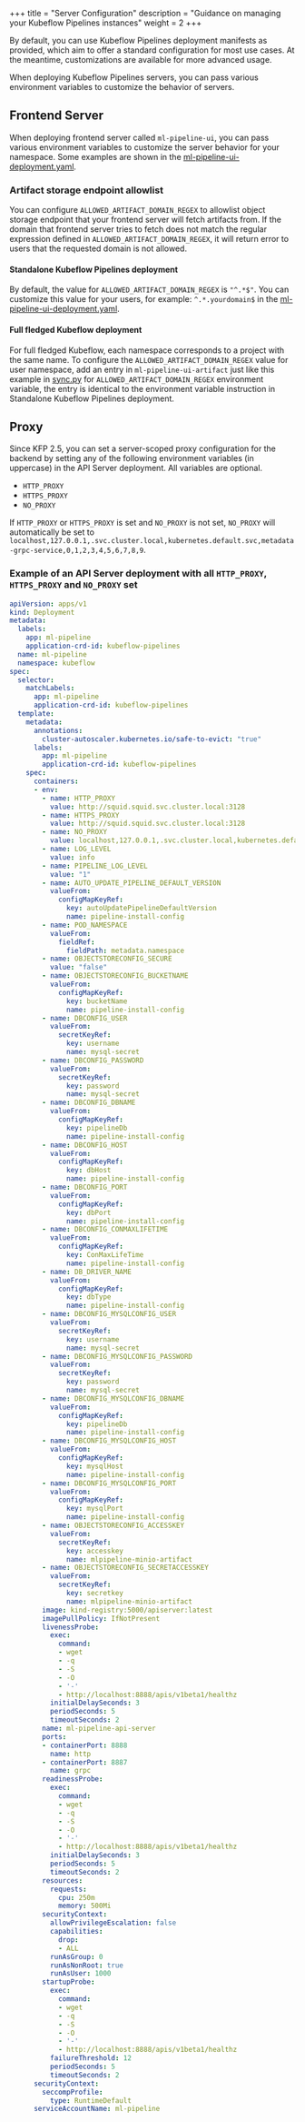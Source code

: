 +++
title = "Server Configuration"
description = "Guidance on managing your Kubeflow Pipelines instances"
weight = 2
+++


By default, you can use Kubeflow Pipelines deployment manifests as provided,
which aim to offer a standard configuration for most use cases. At the meantime,
customizations are available for more advanced usage.

When deploying Kubeflow Pipelines servers, you can pass various environment variables
to customize the behavior of servers.

## Frontend Server

When deploying frontend server called `ml-pipeline-ui`, you can pass various environment
variables to customize the server behavior for your namespace. Some examples are shown
in the [ml-pipeline-ui-deployment.yaml](https://github.com/kubeflow/pipelines/blob/b630d5c8ae7559be0011e67f01e3aec1946ef765/manifests/kustomize/base/pipeline/ml-pipeline-ui-deployment.yaml#L32-L50).

### Artifact storage endpoint allowlist

You can configure `ALLOWED_ARTIFACT_DOMAIN_REGEX` to allowlist object storage endpoint
that your frontend server will fetch artifacts from. If the domain that frontend server
tries to fetch does not match the regular expression defined in
`ALLOWED_ARTIFACT_DOMAIN_REGEX`, it will return error to users that the requested domain
is not allowed.

#### Standalone Kubeflow Pipelines deployment

By default, the value for `ALLOWED_ARTIFACT_DOMAIN_REGEX` is `"^.*$"`. You can customize
this value for your users, for example: `^.*.yourdomain$` in the
[ml-pipeline-ui-deployment.yaml](https://github.com/kubeflow/pipelines/blob/b630d5c8ae7559be0011e67f01e3aec1946ef765/manifests/kustomize/base/pipeline/ml-pipeline-ui-deployment.yaml#L32-L50).


#### Full fledged Kubeflow deployment

For full fledged Kubeflow, each namespace corresponds to a project with the same name.
To configure the `ALLOWED_ARTIFACT_DOMAIN_REGEX` value for user namespace, add an entry in `ml-pipeline-ui-artifact`
just like this example in [sync.py](https://github.com/kubeflow/pipelines/blob/b630d5c8ae7559be0011e67f01e3aec1946ef765/manifests/kustomize/base/installs/multi-user/pipelines-profile-controller/sync.py#L304-L310) for `ALLOWED_ARTIFACT_DOMAIN_REGEX` environment variable,
the entry is identical to the environment variable instruction in Standalone Kubeflow Pipelines
deployment.

## Proxy

Since KFP 2.5, you can set a server-scoped proxy configuration for the backend by setting any of the following environment variables (in uppercase) in the 
API Server deployment. All variables are optional.

- `HTTP_PROXY`
- `HTTPS_PROXY`
- `NO_PROXY`

If `HTTP_PROXY` or `HTTPS_PROXY` is set and `NO_PROXY` is not set, `NO_PROXY` will automatically be set to `localhost,127.0.0.1,.svc.cluster.local,kubernetes.default.svc,metadata-grpc-service,0,1,2,3,4,5,6,7,8,9`.

### Example of an API Server deployment with all `HTTP_PROXY`, `HTTPS_PROXY` and `NO_PROXY` set

```yaml
apiVersion: apps/v1
kind: Deployment
metadata:
  labels:
    app: ml-pipeline
    application-crd-id: kubeflow-pipelines
  name: ml-pipeline
  namespace: kubeflow
spec:
  selector:
    matchLabels:
      app: ml-pipeline
      application-crd-id: kubeflow-pipelines
  template:
    metadata:
      annotations:
        cluster-autoscaler.kubernetes.io/safe-to-evict: "true"
      labels:
        app: ml-pipeline
        application-crd-id: kubeflow-pipelines
    spec:
      containers:
      - env:
        - name: HTTP_PROXY
          value: http://squid.squid.svc.cluster.local:3128
        - name: HTTPS_PROXY
          value: http://squid.squid.svc.cluster.local:3128
        - name: NO_PROXY
          value: localhost,127.0.0.1,.svc.cluster.local,kubernetes.default.svc,metadata-grpc-service,0,1,2,3,4,5,6,7,8,9
        - name: LOG_LEVEL
          value: info
        - name: PIPELINE_LOG_LEVEL
          value: "1"
        - name: AUTO_UPDATE_PIPELINE_DEFAULT_VERSION
          valueFrom:
            configMapKeyRef:
              key: autoUpdatePipelineDefaultVersion
              name: pipeline-install-config
        - name: POD_NAMESPACE
          valueFrom:
            fieldRef:
              fieldPath: metadata.namespace
        - name: OBJECTSTORECONFIG_SECURE
          value: "false"
        - name: OBJECTSTORECONFIG_BUCKETNAME
          valueFrom:
            configMapKeyRef:
              key: bucketName
              name: pipeline-install-config
        - name: DBCONFIG_USER
          valueFrom:
            secretKeyRef:
              key: username
              name: mysql-secret
        - name: DBCONFIG_PASSWORD
          valueFrom:
            secretKeyRef:
              key: password
              name: mysql-secret
        - name: DBCONFIG_DBNAME
          valueFrom:
            configMapKeyRef:
              key: pipelineDb
              name: pipeline-install-config
        - name: DBCONFIG_HOST
          valueFrom:
            configMapKeyRef:
              key: dbHost
              name: pipeline-install-config
        - name: DBCONFIG_PORT
          valueFrom:
            configMapKeyRef:
              key: dbPort
              name: pipeline-install-config
        - name: DBCONFIG_CONMAXLIFETIME
          valueFrom:
            configMapKeyRef:
              key: ConMaxLifeTime
              name: pipeline-install-config
        - name: DB_DRIVER_NAME
          valueFrom:
            configMapKeyRef:
              key: dbType
              name: pipeline-install-config
        - name: DBCONFIG_MYSQLCONFIG_USER
          valueFrom:
            secretKeyRef:
              key: username
              name: mysql-secret
        - name: DBCONFIG_MYSQLCONFIG_PASSWORD
          valueFrom:
            secretKeyRef:
              key: password
              name: mysql-secret
        - name: DBCONFIG_MYSQLCONFIG_DBNAME
          valueFrom:
            configMapKeyRef:
              key: pipelineDb
              name: pipeline-install-config
        - name: DBCONFIG_MYSQLCONFIG_HOST
          valueFrom:
            configMapKeyRef:
              key: mysqlHost
              name: pipeline-install-config
        - name: DBCONFIG_MYSQLCONFIG_PORT
          valueFrom:
            configMapKeyRef:
              key: mysqlPort
              name: pipeline-install-config
        - name: OBJECTSTORECONFIG_ACCESSKEY
          valueFrom:
            secretKeyRef:
              key: accesskey
              name: mlpipeline-minio-artifact
        - name: OBJECTSTORECONFIG_SECRETACCESSKEY
          valueFrom:
            secretKeyRef:
              key: secretkey
              name: mlpipeline-minio-artifact
        image: kind-registry:5000/apiserver:latest
        imagePullPolicy: IfNotPresent
        livenessProbe:
          exec:
            command:
            - wget
            - -q
            - -S
            - -O
            - '-'
            - http://localhost:8888/apis/v1beta1/healthz
          initialDelaySeconds: 3
          periodSeconds: 5
          timeoutSeconds: 2
        name: ml-pipeline-api-server
        ports:
        - containerPort: 8888
          name: http
        - containerPort: 8887
          name: grpc
        readinessProbe:
          exec:
            command:
            - wget
            - -q
            - -S
            - -O
            - '-'
            - http://localhost:8888/apis/v1beta1/healthz
          initialDelaySeconds: 3
          periodSeconds: 5
          timeoutSeconds: 2
        resources:
          requests:
            cpu: 250m
            memory: 500Mi
        securityContext:
          allowPrivilegeEscalation: false
          capabilities:
            drop:
            - ALL
          runAsGroup: 0
          runAsNonRoot: true
          runAsUser: 1000
        startupProbe:
          exec:
            command:
            - wget
            - -q
            - -S
            - -O
            - '-'
            - http://localhost:8888/apis/v1beta1/healthz
          failureThreshold: 12
          periodSeconds: 5
          timeoutSeconds: 2
      securityContext:
        seccompProfile:
          type: RuntimeDefault
      serviceAccountName: ml-pipeline
```